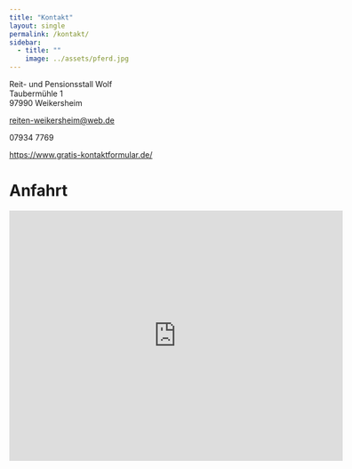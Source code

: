 ```yaml
---
title: "Kontakt"
layout: single
permalink: /kontakt/
sidebar:
  - title: ""
    image: ../assets/pferd.jpg
---
```


Reit- und Pensionsstall Wolf  
Taubermühle 1  
97990 Weikersheim

reiten-weikersheim@web.de

07934 7769


<a id="77bab012d138030bea32485cfd351291" href="https://www.gratis-kontaktformular.de/r17101-vergleich" target="_blank">https://www.gratis-kontaktformular.de/</a><script src="https://www.gratis-kontaktformular.de/formular2.php?i=77bab012d138030bea32485cfd351291" type="text/javascript"></script>


# Anfahrt
<iframe src="https://www.google.com/maps/embed?pb=!1m18!1m12!1m3!1d2346.0996058159067!2d9.893101975999658!3d49.47459945714582!2m3!1f0!2f0!3f0!3m2!1i1024!2i768!4f13.1!3m3!1m2!1s0x47987bb01e7b07d1%3A0x19f3c920c5ffd362!2sReit-%20und%20Pensionsstall%20Wolf!5e1!3m2!1sde!2sde!4v1707762885623!5m2!1sde!2sde" width="600" height="450" style="border:0;" allowfullscreen="" loading="lazy" referrerpolicy="no-referrer-when-downgrade"></iframe>

